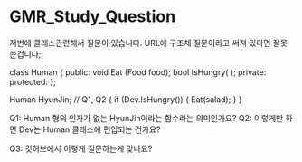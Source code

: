 # GMR_Study_Question

저번에 클래스관련해서 질문이 있습니다. URL에 구조체 질문이라고 써져 있다면 잘못쓴겁니다;;

class Human
{
  public:
         void Eat (Food food);
         bool IsHungry( );
  private:
  protected:
};

Human HyunJin; // Q1, Q2
{
  if (Dev.IsHungry())
  {
    Eat(salad);
  }
}

Q1: Human 형의 인자가 없는 HyunJin이라는 함수라는 의미인가요?
Q2: 이렇게만 하면 Dev는 Human 클래스에 편입되는 건가요?

Q3: 깃허브에서 이렇게 질문하는게 맞나요?
